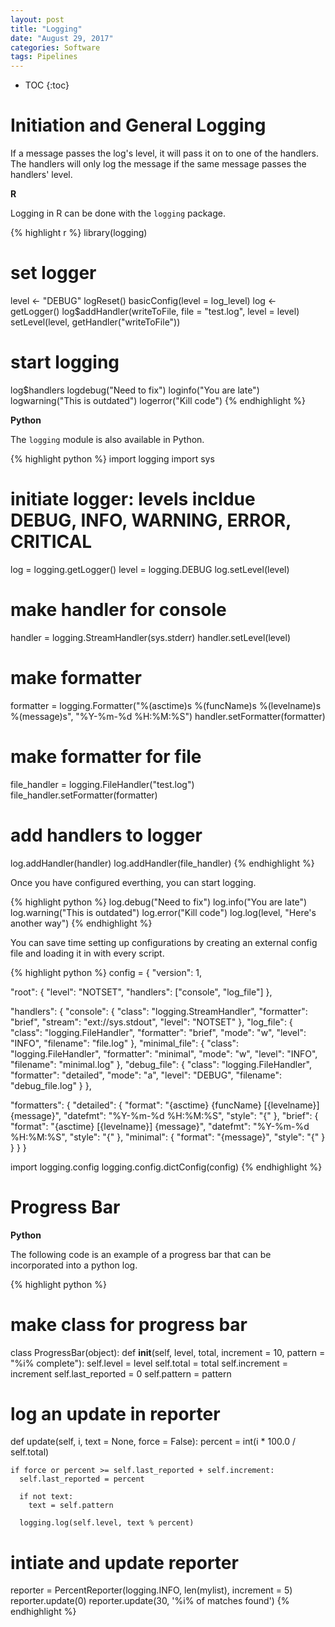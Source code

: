 ```yaml
---
layout: post
title: "Logging"
date: "August 29, 2017"
categories: Software
tags: Pipelines
---
```


* TOC
{:toc}

# Initiation and General Logging

If a message passes the log's level, it will pass it on to one of the handlers. The handlers will only log the message if the same message passes the handlers' level.

**R**

Logging in R can be done with the `logging` package. 

{% highlight r %}
library(logging)

# set logger
level <- "DEBUG"
logReset()
basicConfig(level = log_level)
log <- getLogger()
log$addHandler(writeToFile, file = "test.log", level = level)
setLevel(level, getHandler("writeToFile"))

# start logging
log$handlers
logdebug("Need to fix")
loginfo("You are late")
logwarning("This is outdated")
logerror("Kill code")
{% endhighlight %}

**Python**

The `logging` module is also available in Python.

{% highlight python %}
import logging
import sys

# initiate logger: levels incldue DEBUG, INFO, WARNING, ERROR, CRITICAL
log = logging.getLogger()
level = logging.DEBUG
log.setLevel(level)

# make handler for console
handler = logging.StreamHandler(sys.stderr)
handler.setLevel(level)

# make formatter
formatter = logging.Formatter("%(asctime)s %(funcName)s %(levelname)s %(message)s", "%Y-%m-%d %H:%M:%S")
handler.setFormatter(formatter)

# make formatter for file
file_handler = logging.FileHandler("test.log")
file_handler.setFormatter(formatter)

# add handlers to logger
log.addHandler(handler)
log.addHandler(file_handler)
{% endhighlight %}

Once you have configured everthing, you can start logging.

{% highlight python %}
log.debug("Need to fix")
log.info("You are late")
log.warning("This is outdated")
log.error("Kill code")
log.log(level, "Here's another way")
{% endhighlight %}

You can save time setting up configurations by creating an external config file and loading it in with every script.

{% highlight python %}
config = {
  "version": 1,

    
  "root": {
  	"level": "NOTSET",
	  "handlers": ["console", "log_file"]
  }, 

    
  "handlers": {
    "console": {
      "class": "logging.StreamHandler",
      "formatter": "brief",
	    "stream": "ext://sys.stdout",
	    "level": "NOTSET"
    },
    "log_file": {
      "class": "logging.FileHandler",
      "formatter": "brief",
	    "mode": "w",
	    "level": "INFO",
      "filename": "file.log"
    },
    "minimal_file": {
      "class": "logging.FileHandler",
      "formatter": "minimal",
	    "mode": "w",
	    "level": "INFO",
      "filename": "minimal.log"
    },
  	"debug_file": {
      "class": "logging.FileHandler",
      "formatter": "detailed",
      "mode": "a",
      "level": "DEBUG",
      "filename": "debug_file.log"
	   }
  },


  "formatters": {
  	"detailed": {
	    "format": "{asctime} {funcName} [{levelname}] {message}",
	    "datefmt": "%Y-%m-%d %H:%M:%S",
	    "style": "{"
	   },
    "brief": {
      "format": "{asctime} [{levelname}] {message}",
      "datefmt": "%Y-%m-%d %H:%M:%S",
	    "style": "{"
    },
    "minimal": {
      "format": "{message}",
	    "style": "{"
    }
  }
}
}

import logging.config
logging.config.dictConfig(config)
{% endhighlight %}

# Progress Bar

**Python**

The following code is an example of a progress bar that can be incorporated into a python log.

{% highlight python %}
# make class for progress bar
class ProgressBar(object):
  def __init__(self, level, total, increment = 10, pattern = "%i% complete"):
    self.level = level
    self.total = total
    self.increment = increment
    self.last_reported = 0
    self.pattern = pattern
    
  # log an update in reporter
  def update(self, i, text = None, force = False):
    percent = int(i * 100.0 / self.total)
    
    if force or percent >= self.last_reported + self.increment:
      self.last_reported = percent
      
      if not text:
        text = self.pattern
        
      logging.log(self.level, text % percent)

# intiate and update reporter
reporter = PercentReporter(logging.INFO, len(mylist), increment = 5)
reporter.update(0)
reporter.update(30, '%i% of matches found')
{% endhighlight %}

